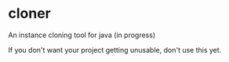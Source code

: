 cloner
======

An instance cloning tool for java (in progress)

If you don't want your project getting unusable, don't use this yet.